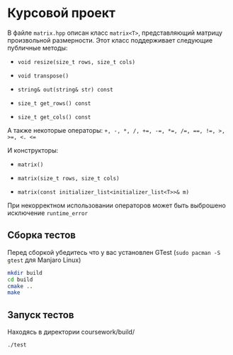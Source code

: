 # Курсовой проект

В файле `matrix.hpp` описан класс `matrix<T>`, представляющий матрицу произвольной размерности. Этот класс поддерживает следующие публичные методы:

* `void resize(size_t rows, size_t cols)`

* `void transpose()`

* `string& out(string& str) const`

* `size_t get_rows() const`

* `size_t get_cols() const`

А также некоторые операторы: `+, -, *, /, +=, -=, *=, /=, ==, !=, >, >=, <. <=`

И конструкторы:

* `matrix()`

* `matrix(size_t rows, size_t cols)`

* `matrix(const initializer_list<initializer_list<T>>& m)`

При некорректном использовании операторов может быть выброшено исключение `runtime_error`

## Сборка тестов

Перед сборкой убедитесь что у вас установлен GTest
(`sudo pacman -S gtest` для Manjaro Linux)

```sh
mkdir build
cd build
cmake ..
make
```

## Запуск тестов

Находясь в директории coursework/build/

```sh
./test
```
